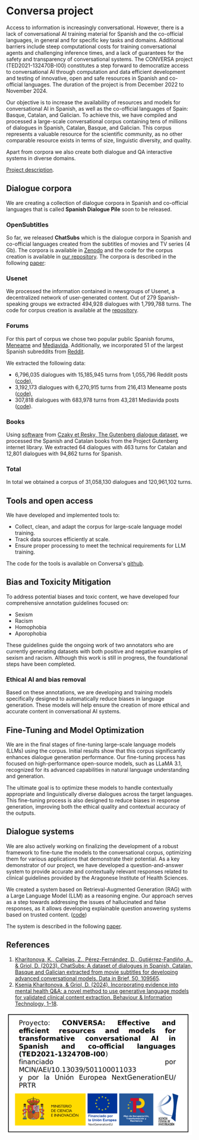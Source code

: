 # Conversa project

Access to information is increasingly conversational. However, there is a lack of conversational AI training material for Spanish and the co-official languages, in general and for specific key tasks and domains. Additional barriers include steep computational costs for training conversational agents and challenging inference times, and a lack of guarantees for the safety and transparency of conversational systems. The CONVERSA project (TED2021-132470B-I00) constitutes a step forward to democratize access to conversational AI through computation and data efficient development and testing of innovative, open and safe resources in Spanish and co-official languages. The duration of the project is from December 2022 to November 2024.

Our objective is to increase the availability of resources and models for conversational AI in Spanish, as well as the co-official languages of Spain: Basque, Catalan, and Galician. To achieve this, we have compiled and processed a large-scale conversational corpus containing tens of millions of dialogues in Spanish, Catalan, Basque, and Galician. This corpus represents a valuable resource for the scientific community, as no other comparable resource exists in terms of size, linguistic diversity, and quality.

Apart from corpora we also create both dialogue and QA interactive systems in diverse domains.

[Project description](https://drive.google.com/file/d/1nTvVLMz9zb7_VBXHkhmNSTrPmEPvPr3t/view?usp=sharing).

## Dialogue corpora

We are creating a collection of dialogue corpora in Spanish and co-official languages that is called **Spanish Dialogue Pile** soon to be released. 

### OpenSubtitles

So far, we released **ChatSubs** which is the dialogue corpora in Spanish and co-official languages created from the subtitles of movies and TV series (4 Gb). The corpora is available in [Zenodo](https://zenodo.org/record/8220853) and the code for the corpus creation is available in [our repository](https://github.com/conversa-ai/ChatSubs). The corpora is described in the following [paper](https://www.sciencedirect.com/science/article/pii/S2352340923006650):

### Usenet

We processed the information contained in newsgroups of Usenet, a decentralized network of user-generated content. Out of 279 Spanish-speaking groups we extracted 494,928 dialogues with 1,799,788 turns. The code for corpus creation is available at the [repository](https://github.com/conversa-ai/process_usenet).

### Forums

For this part of corpus we chose two popular public Spanish forums, [Meneame](https://www.meneame.net/) and [Mediavida](https://www.mediavida.com/). Additionally, we incorporated 51 of the largest Spanish subreddits from [Reddit](https://www.reddit.com/). 

We extracted the following data:
- 6,796,035 dialogues with 15,185,945 turns from 1,055,796 Reddit posts ([code](https://github.com/conversa-ai/processReddit)),
- 3,192,173 dialogues with 6,270,915 turns from 216,413 Meneame posts ([code](https://github.com/conversa-ai/processMeneame)),
- 307,818 dialogues with 683,978 turns from 43,281 Mediavida posts ([code](https://github.com/conversa-ai/processMediavida)).

### Books

Using [software](https://github.com/ricsinaruto/gutenberg-dialog) from [Czaky et Resky, The Gutenberg dialogue dataset](https://aclanthology.org/2021.eacl-main.11/), we processed the Spanish and Catalan books from the Project Gutenberg internet library. We extracted 64 dialogues with 463 turns for Catalan and 12,801 dialogues with 94,862 turns for Spanish.

### Total 

In total we obtained a corpus of 31,058,130 dialogues and 120,961,102 turns.

## Tools and open access
We have developed and implemented tools to:

* Collect, clean, and adapt the corpus for large-scale language model training.
* Track data sources efficiently at scale.
* Ensure proper processing to meet the technical requirements for LLM training.

The code for the tools is available on Conversa's [github](https://github.com/conversa-ai).

## Bias and Toxicity Mitigation
To address potential biases and toxic content, we have developed four comprehensive annotation guidelines focused on:

* Sexism
* Racism
* Homophobia
* Aporophobia

These guidelines guide the ongoing work of two annotators who are currently generating datasets with both positive and negative examples of sexism and racism. Although this work is still in progress, the foundational steps have been completed.

### Ethical AI and bias removal

Based on these annotations, we are developing and training models specifically designed to automatically reduce biases in language generation. These models will help ensure the creation of more ethical and accurate content in conversational AI systems.

## Fine-Tuning and Model Optimization

We are in the final stages of fine-tuning large-scale language models (LLMs) using the corpus. Initial results show that this corpus significantly enhances dialogue generation performance. Our fine-tuning process has focused on high-performance open-source models, such as LLaMA 3.1, recognized for its advanced capabilities in natural language understanding and generation.

The ultimate goal is to optimize these models to handle contextually appropriate and linguistically diverse dialogues across the target languages. This fine-tuning process is also designed to reduce biases in response generation, improving both the ethical quality and contextual accuracy of the outputs.

## Dialogue systems

We are also actively working on finalizing the development of a robust framework to fine-tune the models to the conversational corpus, optimizing them for various applications that demonstrate their potential. As a key demonstrator of our project, we have developed a question-and-answer system to provide accurate and contextually relevant responses related to clinical guidelines provided by the Aragonese Institute of Health Sciences.

We created a system based on Retrieval-Augmented Generation (RAG) with a Large Language Model (LLM) as a reasoning engine. Our approach serves as a step towards addressing the issues of hallucinated and false responses, as it allows developing explainable question answering systems based on trusted content. ([code]())

The system is described in the following [paper](https://www.tandfonline.com/doi/full/10.1080/0144929X.2024.2321959).

## References

1. [Kharitonova, K., Callejas, Z., Pérez-Fernández, D., Gutiérrez-Fandiño, A., & Griol, D. (2023). ChatSubs: A dataset of dialogues in Spanish, Catalan, Basque and Galician extracted from movie subtitles for developing advanced conversational models. Data in Brief, 50, 109565](https://doi.org/https://doi.org/10.1016/j.dib.2023.109565).
2. [Ksenia Kharitonova, & Griol, D. (2024). Incorporating evidence into mental health Q&A: a novel method to use generative language models for validated clinical content extraction. Behaviour & Information Technology, 1–18](https://doi.org/10.1080/0144929X.2024.2321959).

<img src="logo.png" alt="LOGO" width="500"/>
